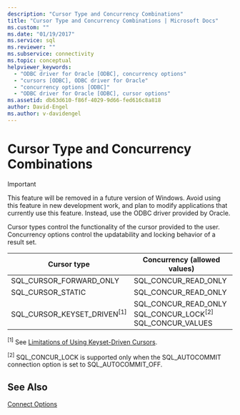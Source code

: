 ```yaml
---
description: "Cursor Type and Concurrency Combinations"
title: "Cursor Type and Concurrency Combinations | Microsoft Docs"
ms.custom: ""
ms.date: "01/19/2017"
ms.service: sql
ms.reviewer: ""
ms.subservice: connectivity
ms.topic: conceptual
helpviewer_keywords: 
  - "ODBC driver for Oracle [ODBC], concurrency options"
  - "cursors [ODBC], ODBC driver for Oracle"
  - "concurrency options [ODBC]"
  - "ODBC driver for Oracle [ODBC], cursor options"
ms.assetid: db63d610-f86f-4029-9d66-fed616c8a818
author: David-Engel
ms.author: v-davidengel
---
```

# Cursor Type and Concurrency Combinations
> [!IMPORTANT]  
>  This feature will be removed in a future version of Windows. Avoid using this feature in new development work, and plan to modify applications that currently use this feature. Instead, use the ODBC driver provided by Oracle.  
  
 Cursor types control the functionality of the cursor provided to the user. Concurrency options control the updatability and locking behavior of a result set.  
  
|Cursor type|Concurrency (allowed values)|  
|-----------------|------------------------------------|  
|SQL_CURSOR_FORWARD_ONLY|SQL_CONCUR_READ_ONLY|  
|SQL_CURSOR_STATIC|SQL_CONCUR_READ_ONLY|  
|SQL_CURSOR_KEYSET_DRIVEN<sup>[1]</sup>|SQL_CONCUR_READ_ONLY SQL_CONCUR_LOCK<sup>[2]</sup> SQL_CONCUR_VALUES|  
  
 <sup>[1]</sup> See [Limitations of Using Keyset-Driven Cursors](../../odbc/microsoft/limitations-of-using-keyset-driven-cursors.md).  
  
 <sup>[2]</sup> SQL_CONCUR_LOCK is supported only when the SQL_AUTOCOMMIT connection option is set to SQL_AUTOCOMMIT_OFF.  
  
## See Also  
 [Connect Options](../../odbc/microsoft/connect-options.md)
